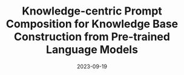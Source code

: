 ---
title: "Knowledge-centric Prompt Composition for Knowledge Base Construction from Pre-trained Language Models"
authors:
- Xue Li
- Author Name
date: "2023-09-19"

publication: "ISWC 2023 LM-KBC workshop"

links:
    pdf: challenge.pdf
    code: https://github.com/effyli/lm-kbc
---